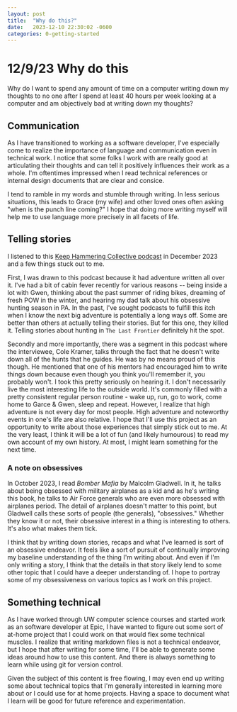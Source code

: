 ```yaml
---
layout: post
title:  "Why do this?"
date:   2023-12-10 22:30:02 -0600
categories: 0-getting-started
---
```


# 12/9/23 Why do this 
Why do I want to spend any amount of time on a computer writing down
my thoughts to no one after I spend at least 40 hours per week looking 
at a computer and am objectively bad at writing down my thoughts? 

## Communication
As I have transitioned to working as a software developer, I've especially
come to realize the importance of language and communication even in
technical work. I notice that some folks I work with are
really good at articulating their thoughts and can tell it positively 
influences their work as a whole. I'm oftentimes impressed
when I read technical references or internal design documents 
that are clear and consice. 

I tend to ramble in my words and stumble through writing. In less 
serious situations, this leads to Grace (my wife) and other loved
ones often asking "when is the punch line coming?"  I hope
that doing more writing myself will help me to use language
more precisely in all facets of life.  

## Telling stories
I listened to this [Keep Hammering Collective podcast] in December 2023
and a few things stuck out to me. 

First, I was drawn to this podcast
because it had adventure written all over it. I've had a bit of cabin
fever recently for various reasons -- being inside a lot with Gwen,
thinking about the past summer of riding bikes, dreaming of fresh POW
in the winter, and hearing my dad talk about his obsessive hunting season 
in PA. In the past, I've sought podcasts to fulfill this itch when I know
the next big adventure is potentially a long ways off. Some are better than
others at actually telling their stories. But for this one, they killed it.
Telling stories about hunting in `The Last Frontier` definitely hit the spot.

Secondly and more importantly,
there was a segment in this podcast where the interviewee, Cole Kramer, 
talks through the fact that he doesn't write down all of the hunts that he guides. 
He was by no means proud of this though. He mentioned that one of his mentors 
had encouraged him to write things down because even though you think you'll
remember it, you probably won't. I took this pretty seriously on hearing it.
I don't necessarily live the most interesting life to the outside world. It's 
commonly filled with a pretty consistent regular person routine - wake up, 
run, go to work, come home to Garce & Gwen, sleep and repeat. However, I realize that
high adventure is not every day for most people. High adventure and noteworthy
events in one's life are also relative. I hope that I'll use this project as 
an opportunity to write about those experiences that simply stick out to me.
At the very least, I think it will be a lot of fun (and likely humourous) to read 
my own account of my own history. At most, I might learn something for the
next time.

### A note on obsessives 
In October 2023, I read *Bomber Mafia* by Malcolm Gladwell. In it, he talks
about being obsessed with military airplanes as a kid and as
he's writing this book, he talks to Air Force generals who are even more obsessed with
airplanes period. The detail of airplanes doesn't matter to this point, but Gladwell
calls these sorts of people (the generals), "obsessives." Whether they know it or not,
their obsessive interest in a thing is interesting to others. It's also what makes them tick.  

I think that by writing down stories, recaps and what I've learned is sort of 
an obsessive endeavor. It feels like a sort of pursuit of continually improving my
baseline understanding of the thing I'm writing about. And even if I'm only writing
a story, I think that the details in that story likely lend to some other topic that
I could have a deeper understanding of. I hope to portray some of my obsessiveness on
various topics as I work on this project. 

## Something technical
As I have worked through UW computer science courses and started work 
as an software developer at Epic, I have wanted to figure out some sort of at-home project
that I could work on that would flex some technical muscles. I realize that writing markdown
files is not a technical endeavor, but I hope that after writing for some time,
 I'll be able to generate some ideas around how to use this content. And there is
always something to learn while using git for version control. 

Given the subject of this content is free flowing, I may even end up writing some
about technical topics that I'm generally interested in learning more about or 
I could use for at home projects. Having a space to document what
I learn will be good for future reference and experimentation.


[Keep Hammering Collective podcast]: https://www.youtube.com/watch?v=RF5JQXG7-3g